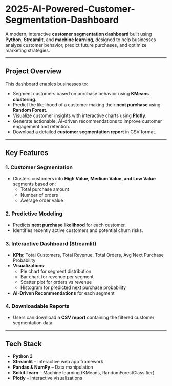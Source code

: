 # 2025-AI-Powered-Customer-Segmentation-Dashboard
A modern, interactive **customer segmentation dashboard** built using **Python**, **Streamlit**, and **machine learning**, designed to help businesses analyze customer behavior, predict future purchases, and optimize marketing strategies.

---

## **Project Overview**

This dashboard enables businesses to:

- Segment customers based on purchase behavior using **KMeans clustering**.
- Predict the likelihood of a customer making their **next purchase** using **Random Forest**.
- Visualize customer insights with interactive charts using **Plotly**.
- Generate actionable, AI-driven recommendations to improve customer engagement and retention.
- Download a detailed **customer segmentation report** in CSV format.

---

## **Key Features**

### 1. Customer Segmentation
- Clusters customers into **High Value, Medium Value, and Low Value** segments based on:
  - Total purchase amount
  - Number of orders
  - Average order value

### 2. Predictive Modeling
- Predicts **next purchase likelihood** for each customer.
- Identifies recently active customers and potential churn risks.

### 3. Interactive Dashboard (Streamlit)
- **KPIs**: Total Customers, Total Revenue, Total Orders, Avg Next Purchase Probability
- **Visualizations**:
  - Pie chart for segment distribution
  - Bar chart for revenue per segment
  - Scatter plot for orders vs revenue
  - Histogram for predicted next purchase probability
- **AI-Driven Recommendations** for each segment

### 4. Downloadable Reports
- Users can download a **CSV report** containing the filtered customer segmentation data.

---

## **Tech Stack**

- **Python 3**
- **Streamlit** – Interactive web app framework
- **Pandas & NumPy** – Data manipulation
- **Scikit-learn** – Machine learning (KMeans, RandomForestClassifier)
- **Plotly** – Interactive visualizations




